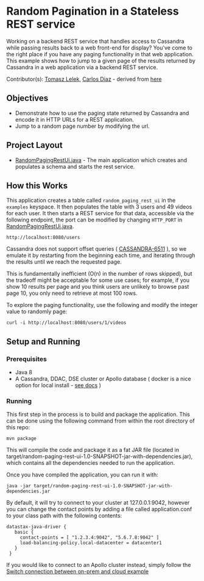 # Random Pagination in a Stateless REST service
Working on a backend REST service that handles access to Cassandra while passing results back to a web front-end for display? You've come to the right place if you have any paging functionality in that web application. This example shows how to jump to a given page of the results returned by Cassandra in a web application via a backend REST service.


Contributor(s): [Tomasz Lelek](https://github.com/tomekl007), [Carlos Diaz](https://github.com/crdiaz324) - derived from [here](https://github.com/datastax/java-driver/blob/4.x/examples/src/main/java/com/datastax/oss/driver/examples/paging/RandomPagingRestUi.java)

## Objectives
* Demonstrate how to use the paging state returned by Cassandra and encode it in HTTP URLs for a REST application.  
* Jump to a random page number by modifying the url.
   

## Project Layout
* [RandomPagingRestUi.java](/src/main/java/com/datastax/examples/RandomPagingRestUi.java) - The main application which creates and populates a schema and starts the rest service.


## How this Works
This application creates a table called `random_paging_rest_ui` in the `examples` keyspace. It then populates the table with 3 users and 49 videos for each user. It then starts a REST service for that data, accessible via the following endpoint, the port can be modified by changing `HTTP_PORT` in [RandomPagingRestUi.java](/src/main/java/com/datastax/examples/RandomPagingRestUi.java).

`http://localhost:8080/users`
 
Cassandra does not support offset queries ( [CASSANDRA-6511](https://issues.apache.org/jira/browse/CASSANDRA-6511) ), so we emulate it by restarting from the beginning each time, and iterating through the results until we reach the requested page. 

This is fundamentally inefficient (O(n) in the number of rows skipped), but the tradeoff might be
acceptable for some use cases; for example, if you show 10 results per page and you think users
are unlikely to browse past page 10, you only need to retrieve at most 100 rows.

To explore the paging functionality, use the following and modify the integer value to randomly page:

`curl -i http://localhost:8080/users/1/videos`

## Setup and Running

### Prerequisites
* Java 8
* A Cassandra, DDAC, DSE cluster or Apollo database ( docker is a nice option for local install - [see docs](https://docs.datastax.com/en/docker/doc/docker/dockerQuickStart.html) )

### Running
This first step in the process is to build and package the application.  This can be done using the following command from within the root directory of this repo:

`mvn package`

This will compile the code and package it as a fat JAR file (located in target/random-paging-rest-ui-1.0-SNAPSHOT-jar-with-dependencies.jar), which contains all the dependencies needed to run the application.

Once you have compiled the application, you can run it with:

`java -jar target/random-paging-rest-ui-1.0-SNAPSHOT-jar-with-dependencies.jar`

By default, it will try to connect to your cluster at 127.0.0.1:9042, however you can change the contact points by adding a file called application.conf 
to your class path with the following contents:

```
datastax-java-driver {
   basic {
     contact-points = [ "1.2.3.4:9042", "5.6.7.8:9042" ]
     load-balancing-policy.local-datacenter = datacenter1
   }
 }
 ```

If you would like to connect to an Apollo cluster instead, simply follow the [Switch connection between on-prem and cloud example](https://github.com/DataStax-Examples/switch-connection-java)
